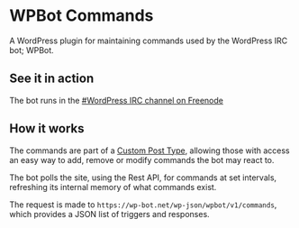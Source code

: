 # WPBot Commands

A WordPress plugin for maintaining commands used by the WordPress IRC bot; WPBot.

## See it in action
The bot runs in the [#WordPress IRC channel on Freenode](https://webchat.freenode.net/?channels=#wordpress)

## How it works
The commands are part of a [Custom Post Type](https://developer.wordpress.org/plugins/post-types/), 
allowing those with access an easy way to add, remove or modify commands the bot may react to.

The bot polls the site, using the Rest API, for commands at set intervals, refreshing its internal memory of what commands exist.

The request is made to `https://wp-bot.net/wp-json/wpbot/v1/commands`, which provides a JSON list of triggers and responses.
